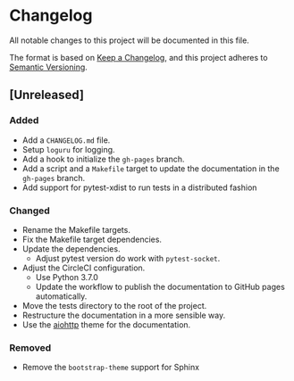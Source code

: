 # Changelog

All notable changes to this project will be documented in this file.

The format is based on [Keep a Changelog](https://keepachangelog.com/en/1.0.0/),
and this project adheres to [Semantic Versioning](https://semver.org/spec/v2.0.0.html).

## [Unreleased]

### Added

- Add a `CHANGELOG.md` file.
- Setup `loguru` for logging.
- Add a hook to initialize the `gh-pages` branch.
- Add a script and a `Makefile` target to update the documentation in the `gh-pages` branch.
- Add support for pytest-xdist to run tests in a distributed fashion

### Changed

- Rename the Makefile targets.
- Fix the Makefile target dependencies.
- Update the dependencies.
  - Adjust pytest version do work with `pytest-socket`.
- Adjust the CircleCI configuration.
  - Use Python 3.7.0
  - Update the workflow to publish the documentation to GitHub pages automatically.
- Move the tests directory to the root of the project.
- Restructure the documentation in a more sensible way.
- Use the [aiohttp](https://github.com/aio-libs/aiohttp-theme) theme for the documentation.

### Removed

- Remove the `bootstrap-theme` support for Sphinx

[//]: # (Release links)

[//]: # (Issue/PR links)
